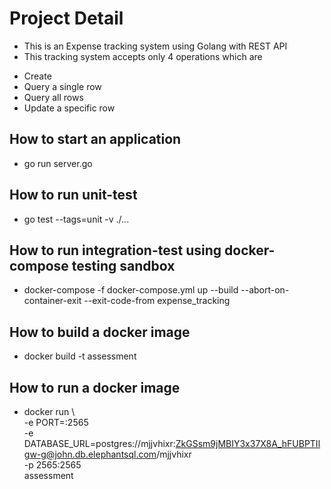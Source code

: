 # Project Detail

- This is an Expense tracking system using Golang with REST API
- This tracking system accepts only 4 operations which are

* Create
* Query a single row
* Query all rows
* Update a specific row

## How to start an application

- go run server.go

## How to run unit-test

- go test --tags=unit -v ./...

## How to run integration-test using docker-compose testing sandbox

- docker-compose -f docker-compose.yml up --build --abort-on-container-exit --exit-code-from expense_tracking

## How to build a docker image

- docker build -t assessment

## How to run a docker image

- docker run \  
  -e PORT=:2565 \
  -e DATABASE_URL=postgres://mjjvhixr:ZkGSsm9jMBIY3x37X8A_hFUBPTIlgw-g@john.db.elephantsql.com/mjjvhixr \
  -p 2565:2565 \
  assessment
